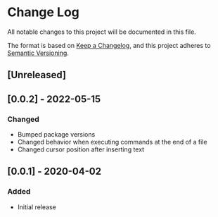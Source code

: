 # Change Log

All notable changes to this project will be documented in this file.

The format is based on [Keep a Changelog](https://keepachangelog.com/en/1.0.0/),
and this project adheres to [Semantic Versioning](https://semver.org/spec/v2.0.0.html).

## [Unreleased]

## [0.0.2] - 2022-05-15
### Changed
- Bumped package versions
- Changed behavior when executing commands at the end of a file
- Changed cursor position after inserting text

## [0.0.1] - 2020-04-02
### Added
- Initial release
